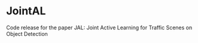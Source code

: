 # JointAL
Code release for the paper JAL: Joint Active Learning for Traffic Scenes on Object Detection
